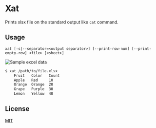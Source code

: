 # Xat

Prints xlsx file on the standard output like `cat` command.

## Usage

```
xat [-s|--separator=<output separator>] [--print-row-num] [--print-empty-row] <file> [<sheet>]
```

![Sample excel data](https://user-images.githubusercontent.com/30518877/56023471-dc814a80-5d48-11e9-8a50-d05809c976fa.png)

```sh
$ xat /path/to/file.xlsx
    Fruit   Color   Count
    Apple   Red     10
    Orange  Orange  20
    Grape   Purple  30
    Lemon   Yellow  40
```

## License

[MIT](https://github.com/niumlaque/xat/blob/master/LICENCE)

